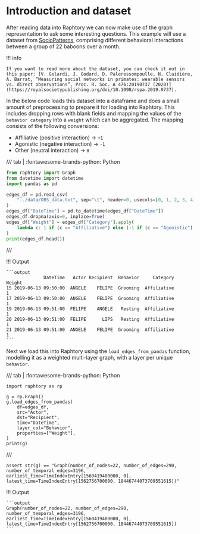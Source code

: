 # Introduction and dataset

After reading data into Raphtory we can now make use of the graph representation to ask some interesting questions. This example will use a dataset from [SocioPatterns](http://www.sociopatterns.org/datasets/baboons-interactions/), comprising different behavioral interactions between a group of 22 baboons over a month.

!!! info

    If you want to read more about the dataset, you can check it out in this paper: [V. Gelardi, J. Godard, D. Paleressompoulle, N. Claidière, A. Barrat, “Measuring social networks in primates: wearable sensors vs. direct observations”, Proc. R. Soc. A 476:20190737 (2020)](https://royalsocietypublishing.org/doi/10.1098/rspa.2019.0737). 

In the below code loads this dataset into a dataframe and does a small amount of preprocessing to prepare it for loading into Raphtory. This includes dropping rows with blank fields and mapping the values of the `behavior category` into a `weight` which can be aggregated. The mapping consists of the following conversions:

- Affiliative (positive interaction) → `+1`
- Agonistic (negative interaction) → `-1`
- Other (neutral interaction) → `0`

/// tab | :fontawesome-brands-python: Python

```python
from raphtory import Graph
from datetime import datetime
import pandas as pd

edges_df = pd.read_csv(
    "../data/OBS_data.txt", sep="\t", header=0, usecols=[0, 1, 2, 3, 4], parse_dates=[0]
)
edges_df["DateTime"] = pd.to_datetime(edges_df["DateTime"])
edges_df.dropna(axis=0, inplace=True)
edges_df["Weight"] = edges_df["Category"].apply(
    lambda c: 1 if (c == "Affiliative") else (-1 if (c == "Agonistic") else 0)
)
print(edges_df.head())
```
///

!!! Output

    ```output
                  DateTime   Actor Recipient  Behavior     Category  Weight
    15 2019-06-13 09:50:00  ANGELE    FELIPE  Grooming  Affiliative       1
    17 2019-06-13 09:50:00  ANGELE    FELIPE  Grooming  Affiliative       1
    19 2019-06-13 09:51:00  FELIPE    ANGELE   Resting  Affiliative       1
    20 2019-06-13 09:51:00  FELIPE      LIPS   Resting  Affiliative       1
    21 2019-06-13 09:51:00  ANGELE    FELIPE  Grooming  Affiliative       1
    ```

Next we load this into Raphtory using the `load_edges_from_pandas` function, modelling it as a weighted multi-layer graph, with a layer per unique `behavior`.

/// tab | :fontawesome-brands-python: Python
```{.python continuation}
import raphtory as rp

g = rp.Graph()
g.load_edges_from_pandas(
    df=edges_df,
    src="Actor",
    dst="Recipient",
    time="DateTime",
    layer_col="Behavior",
    properties=["Weight"],
)
print(g)
```
///

```{.python continuation hide}
assert str(g) == "Graph(number_of_nodes=22, number_of_edges=290, number_of_temporal_edges=3196, earliest_time=TimeIndexEntry[1560419400000, 0], latest_time=TimeIndexEntry[1562756700000, 18446744073709551615])"
```

!!! Output

    ```output
    Graph(number_of_nodes=22, number_of_edges=290, number_of_temporal_edges=3196, earliest_time=TimeIndexEntry[1560419400000, 0], latest_time=TimeIndexEntry[1562756700000, 18446744073709551615])
    ```
